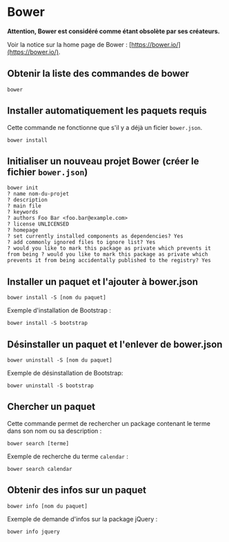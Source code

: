 # Bower

**Attention, Bower est considéré comme étant obsolète par ses créateurs.**

Voir la notice sur la home page de Bower : [https://bower.io/](https://bower.io/).

## Obtenir la liste des commandes de bower

    bower

## Installer automatiquement les paquets requis

Cette commande ne fonctionne que s'il y a déjà un ficier `bower.json`.

    bower install

## Initialiser un nouveau projet Bower (créer le fichier `bower.json`)

    bower init
    ? name nom-du-projet
    ? description
    ? main file
    ? keywords
    ? authors Foo Bar <foo.bar@example.com>
    ? license UNLICENSED
    ? homepage
    ? set currently installed components as dependencies? Yes
    ? add commonly ignored files to ignore list? Yes
    ? would you like to mark this package as private which prevents it from being ? would you like to mark this package as private which prevents it from being accidentally published to the registry? Yes

## Installer un paquet et l'ajouter à bower.json

    bower install -S [nom du paquet]

Exemple d'installation de Bootstrap :

    bower install -S bootstrap

## Désinstaller un paquet et l'enlever de bower.json

    bower uninstall -S [nom du paquet]

Exemple de désinstallation de Bootstrap:

    bower uninstall -S bootstrap

## Chercher un paquet

Cette commande permet de rechercher un package contenant le terme dans son nom ou sa description :

    bower search [terme]

Exemple de recherche du terme `calendar` :

    bower search calendar

## Obtenir des infos sur un paquet

    bower info [nom du paquet]

Exemple de demande d'infos sur la package jQuery :

    bower info jquery

